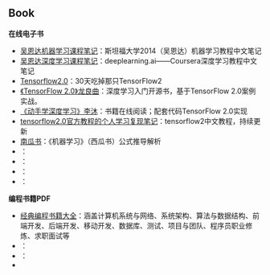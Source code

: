 ## Book

**在线电子书**
- [吴恩达机器学习课程笔记](https://github.com/fengdu78/Coursera-ML-AndrewNg-Notes)：斯坦福大学2014（吴恩达）机器学习教程中文笔记
- [吴恩达深度学习课程笔记](https://github.com/fengdu78/deeplearning_ai_books)：deeplearning.ai——Coursera深度学习教程中文笔记
- [Tensorflow2.0](https://github.com/lyhue1991/eat_tensorflow2_in_30_days)：30天吃掉那只TensorFlow2
- [《TensorFlow 2.0》龙良曲](https://github.com/dragen1860/Deep-Learning-with-TensorFlow-book)：深度学习入门开源书，基于TensorFlow 2.0案例实战。
- [《动手学深度学习》李沐](https://github.com/TrickyGo/Dive-into-DL-TensorFlow2.0)：书籍在线阅读；配套代码TensorFlow 2.0实现
- [tensorflow2.0官方教程的个人学习复现笔记](https://github.com/czy36mengfei/tensorflow2_tutorials_chinese)：tensorflow2中文教程，持续更新
- [南瓜书](https://github.com/datawhalechina/pumpkin-book)：《机器学习》（西瓜书）公式推导解析
- []()：
- []()：
- []()：
- []()：



**编程书籍PDF**

- [经典编程书籍大全](https://github.com/jobbole/awesome-programming-books)：涵盖计算机系统与网络、系统架构、算法与数据结构、前端开发、后端开发、移动开发、数据库、测试、项目与团队、程序员职业修炼、求职面试等
- []()：
- []()：
- []()
